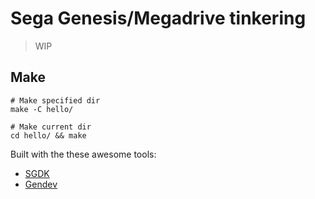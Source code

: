# Sega Genesis/Megadrive tinkering

> WIP

## Make

```
# Make specified dir
make -C hello/

# Make current dir
cd hello/ && make
```

Built with the these awesome tools:
- [SGDK](https://github.com/Stephane-D/SGDK)
- [Gendev](https://github.com/kubilus1/gendev)
